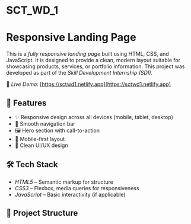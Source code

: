 # SCT_WD_1
# Responsive Landing Page

This is a *fully responsive landing page* built using HTML, CSS, and JavaScript. It is designed to provide a clean, modern layout suitable for showcasing products, services, or portfolio information. This project was developed as part of the *Skill Development Internship (SDI)*.

🔗 *Live Demo:* [https://sctwd1.netlify.app](https://sctwd1.netlify.app)

## 📌 Features

- ✨ Responsive design across all devices (mobile, tablet, desktop)
- 🧭 Smooth navigation bar
- 🖼 Hero section with call-to-action
- 📱 Mobile-first layout
- 🎨 Clean UI/UX design

## 🛠 Tech Stack

- *HTML5* – Semantic markup for structure
- *CSS3* – Flexbox, media queries for responsiveness
- *JavaScript* – Basic interactivity (if applicable)

## 📁 Project Structure
